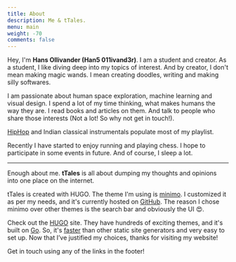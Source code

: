```yaml
---
title: About
description: Me & tTales.
menu: main
weight: -70
comments: false
---
```


Hey, I'm **Hans Ollivander (Han5 011ivand3r)**. I am a student and creator. As a student, I like diving deep into my topics of interest. And by creator, I don't mean making magic wands. I mean creating doodles, writing and making silly softwares.

I am passionate about human space exploration, machine learning and visual design. I spend a lot of my time thinking, what makes humans the way they are. I read books and articles on them. And talk to people who share those interests (Not a lot! So why not get in touch!).

[HipHop](https://open.spotify.com/playlist/511WtyKy6Ev7tn1kxUQ8sU?si=kbQezi1pRDG8nEXbWc8BXQ) and Indian classical instrumentals populate most of my playlist.

Recently I have started to enjoy running and playing chess. I hope to participate in some events in future. And of course, I sleep a lot.

___

Enough about me. **tTales** is all about dumping my thoughts and opinions into one place on the internet.

tTales is created with HUGO. The theme I'm using is [minimo](https://themes.gohugo.io/minimo/). I customized it as per my needs, and it's currently hosted on [GitHub](https://github.com/han5-011ivand3r/tTales). The reason I chose minimo over other themes is the search bar and obviously the UI :heart_eyes:.

Check out the [HUGO](https://gohugo.io/) site. They have hundreds of exciting themes, and it's built on [Go](https://en.wikipedia.org/wiki/Go_(programming_language)). So, it's [faster](https://gohugo.io/about/what-is-hugo/#how-fast-is-hugo) than other static site generators and very easy to set up. Now that I’ve justified my choices, thanks for visiting my website!

Get in touch using any of the links in the footer!